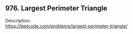 ## 976. Largest Perimeter Triangle

Description:  
https://leetcode.com/problems/largest-perimeter-triangle/